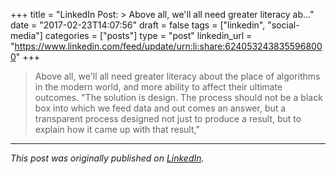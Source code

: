 +++
title = "LinkedIn Post: > Above all, we'll all need greater literacy ab..."
date = "2017-02-23T14:07:56"
draft = false
tags = ["linkedin", "social-media"]
categories = ["posts"]
type = "post"
linkedin_url = "https://www.linkedin.com/feed/update/urn:li:share:6240532438355968000"
+++

> Above all, we'll all need greater literacy about the place of algorithms in the modern world, and more ability to affect their ultimate outcomes. "The solution is design. The process should not be a black box into which we feed data and out comes an answer, but a transparent process designed not just to produce a result, but to explain how it came up with that result,"

---

*This post was originally published on [LinkedIn](https://www.linkedin.com/in/adrianmoreno/recent-activity/all/).*